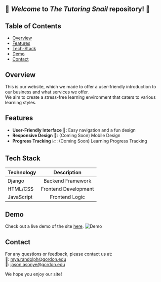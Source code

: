## 🐌 **_Welcome_** to *The Tutoring Snail* repository! 🍎
          
## Table of Contents

- [Overview](#overview)
- [Features](#features)
- [Tech-Stack](#tech-stack)
- [Demo](#demo)
- [Contact](#contact)

## Overview

This is our website, which we made to offer a user-friendly introduction to our business and what services we offer.<br>
We aim to create a stress-free learning environment that caters to various learning styles.

## Features

- **User-Friendly Interface** 🌟: Easy navigation and a fun design
- **Responsive Design** 📱: (Coming Soon) Mobile Design
- **Progress Tracking** 📈: (Coming Soon) Learning Progress Tracking

## Tech Stack

| Technology    | Description           | 
| ------------- |:---------------------:|
| Django        | Backend Framework     |
| HTML/CSS      | Frontend Development  |  
| JavaScript    | Frontend Logic        |  


## Demo

Check out a live demo of the site [here](https://thetutoringsnail.vercel.app/).
![Demo](https://github.com/jtasonye/tutoring_snail/pages/static/pages/snail.png)

## Contact

For any questions or feedback, please contact us at:
<br>📧: mya.randolph@gordon.edu
<br>📧: jason.asonye@gordon.edu

We hope you enjoy our site!

